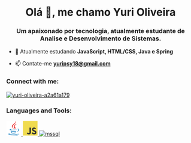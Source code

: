 <h1 align="center">Olá 👋, me chamo Yuri Oliveira</h1>
<h3 align="center">Um apaixonado por tecnologia, atualmente estudante de Analise e Desenvolvimento de Sistemas.</h3>

- 🌱 Atualmente estudando **JavaScript, HTML/CSS, Java e Spring**

- 📫 Contate-me **yuripsy18@gmail.com**

<h3 align="left">Connect with me:</h3>
<p align="left">
<a href="https://linkedin.com/in/yuri-oliveira-a2a61a179" target="blank"><img align="center" src="https://raw.githubusercontent.com/rahuldkjain/github-profile-readme-generator/master/src/images/icons/Social/linked-in-alt.svg" alt="yuri-oliveira-a2a61a179" height="30" width="40" /></a>
</p>

<h3 align="left">Languages and Tools:</h3>
<p align="left"> <a href="https://www.java.com" target="_blank" rel="noreferrer"> <img src="https://raw.githubusercontent.com/devicons/devicon/master/icons/java/java-original.svg" alt="java" width="40" height="40"/> </a> <a href="https://developer.mozilla.org/en-US/docs/Web/JavaScript" target="_blank" rel="noreferrer"> <img src="https://raw.githubusercontent.com/devicons/devicon/master/icons/javascript/javascript-original.svg" alt="javascript" width="40" height="40"/> </a> <a href="https://www.microsoft.com/en-us/sql-server" target="_blank" rel="noreferrer"> <img src="https://www.svgrepo.com/show/303229/microsoft-sql-server-logo.svg" alt="mssql" width="40" height="40"/> </a> </p>
